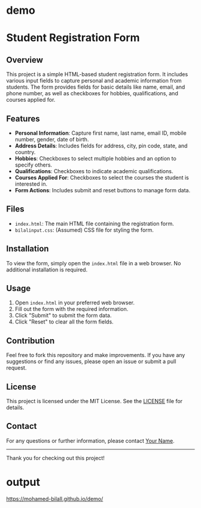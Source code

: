# demo
# Student Registration Form

## Overview

This project is a simple HTML-based student registration form. It includes various input fields to capture personal and academic information from students. The form provides fields for basic details like name, email, and phone number, as well as checkboxes for hobbies, qualifications, and courses applied for.


## Features

- **Personal Information**: Capture first name, last name, email ID, mobile number, gender, date of birth.
- **Address Details**: Includes fields for address, city, pin code, state, and country.
- **Hobbies**: Checkboxes to select multiple hobbies and an option to specify others.
- **Qualifications**: Checkboxes to indicate academic qualifications.
- **Courses Applied For**: Checkboxes to select the courses the student is interested in.
- **Form Actions**: Includes submit and reset buttons to manage form data.

## Files

- `index.html`: The main HTML file containing the registration form.
- `bilalinput.css`: (Assumed) CSS file for styling the form.
  



## Installation

To view the form, simply open the `index.html` file in a web browser. No additional installation is required.

## Usage

1. Open `index.html` in your preferred web browser.
2. Fill out the form with the required information.
3. Click "Submit" to submit the form data.
4. Click "Reset" to clear all the form fields.

## Contribution

Feel free to fork this repository and make improvements. If you have any suggestions or find any issues, please open an issue or submit a pull request.

## License

This project is licensed under the MIT License. See the [LICENSE](LICENSE) file for details.

## Contact

For any questions or further information, please contact [Your Name](mailto:your.email@example.com).

---

Thank you for checking out this project!

# output
https://mohamed-bilall.github.io/demo/
